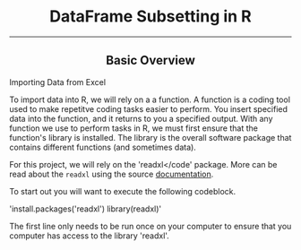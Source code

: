 
<h1 align="center"> DataFrame Subsetting in R </h1>

----
   
<h2 align="center"> Basic Overview </h2>

<p align ="center> The goal of this README is to give direct examples of how to import an excel sheet, subset a dataframe, and prepare it for analysis in R. The examples will rely on the data produced for use by the the Government Publishing Orginazation of libraries who rely on the GPO. The code in this was produced using R Studio.</p>

----
<h2 align = "center"> Importing Data from Excel </h2>

To import data into R, we will rely on a a function. A function is a coding tool used to make repetitve coding tasks easier to perform. You insert specified data into the function, and it returns to you a specified output. With any function we use to perform tasks in R, we must first ensure that the function's library is installed. The library is the overall software package that contains different functions (and sometimes data).

For this project, we will rely on the 'readxl</code' package. More can be read about the <code>readxl</code> using the source [documentation](https://readxl.tidyverse.org).

To start out you will want to execute the following codeblock. 

'install.packages('readxl')
library(readxl)'

The first line only needs to be run once on your computer to ensure that you computer has access to the library 'readxl'.



